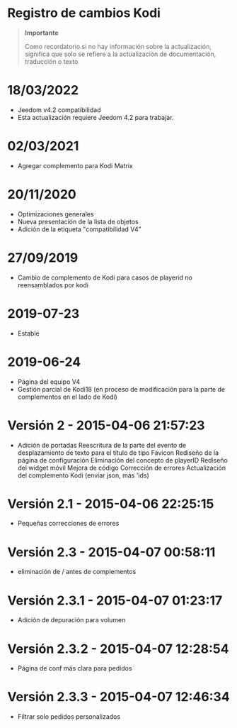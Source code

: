 # Registro de cambios Kodi

>**Importante**
>
>Como recordatorio si no hay información sobre la actualización, significa que solo se refiere a la actualización de documentación, traducción o texto

# 18/03/2022

- Jeedom v4.2 compatibilidad
- Esta actualización requiere Jeedom 4.2 para trabajar.

# 02/03/2021

- Agregar complemento para Kodi Matrix

# 20/11/2020

- Optimizaciones generales
- Nueva presentación de la lista de objetos
- Adición de la etiqueta "compatibilidad V4"

# 27/09/2019

- Cambio de complemento de Kodi para casos de playerid no reensamblados por kodi

# 2019-07-23

- Estable

# 2019-06-24

- Página del equipo V4
- Gestión parcial de Kodi18 (en proceso de modificación para la parte de complementos en el lado de Kodi)

# Versión 2 - 2015-04-06 21:57:23

- Adición de portadas Reescritura de la parte del evento de desplazamiento de texto para el título de tipo Favicon Rediseño de la página de configuración Eliminación del concepto de playerID Rediseño del widget móvil Mejora de código Corrección de errores Actualización del complemento Kodi (enviar json, más 'ids)

# Versión 2.1 - 2015-04-06 22:25:15

- Pequeñas correcciones de errores

# Versión 2.3 - 2015-04-07 00:58:11

- eliminación de / antes de complementos

# Versión 2.3.1 - 2015-04-07 01:23:17

- Adición de depuración para volumen

# Versión 2.3.2 - 2015-04-07 12:28:54

- Página de conf más clara para pedidos

# Versión 2.3.3 - 2015-04-07 12:46:34

- Filtrar solo pedidos personalizados
